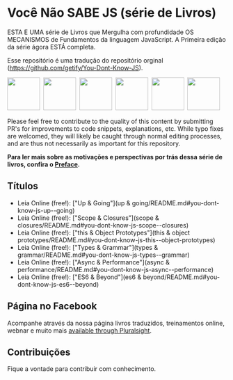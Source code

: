 # Você Não SABE JS (série de Livros)

ESTA E UMA série de Livros que Mergulha com profundidade OS MECANISMOS de Fundamentos da linguagem JavaScript. A Primeira edição da série ágora ESTÁ completa.

Esse repositório é uma tradução do repositório orginal (https://github.com/getify/You-Dont-Know-JS).

<a href="http://shop.oreilly.com/product/0636920039303.do"><img src="up %26 going/cover.jpg" width="75"></a>&nbsp;
<a href="http://shop.oreilly.com/product/0636920026327.do"><img src="scope %26 closures/cover.jpg" width="75"></a>&nbsp;
<a href="http://shop.oreilly.com/product/0636920033738.do"><img src="this %26 object prototypes/cover.jpg" width="75"></a>&nbsp;
<a href="http://shop.oreilly.com/product/0636920033745.do"><img src="types %26 grammar/cover.jpg" width="75"></a>&nbsp;
<a href="http://shop.oreilly.com/product/0636920033752.do"><img src="async %26 performance/cover.jpg" width="75"></a>&nbsp;
<a href="http://shop.oreilly.com/product/0636920033769.do"><img src="es6 %26 beyond/cover.jpg" width="75"></a>

Please feel free to contribute to the quality of this content by submitting PR's for improvements to code snippets, explanations, etc. While typo fixes are welcomed, they will likely be caught through normal editing processes, and are thus not necessarily as important for this repository.

**Para ler mais sobre as motivações e perspectivas por trás dessa série de livros, confira o [Preface](preface.md).**

## Títulos

* Leia Online (free!): ["Up & Going"](up & going/README.md#you-dont-know-js-up--going)
* Leia Online (free!): ["Scope & Closures"](scope & closures/README.md#you-dont-know-js-scope--closures)
* Leia Online (free!): ["this & Object Prototypes"](this & object prototypes/README.md#you-dont-know-js-this--object-prototypes)
* Leia Online (free!): ["Types & Grammar"](types & grammar/README.md#you-dont-know-js-types--grammar)
* Leia Online (free!): ["Async & Performance"](async & performance/README.md#you-dont-know-js-async--performance)
* Leia Online (free!): ["ES6 & Beyond"](es6 & beyond/README.md#you-dont-know-js-es6--beyond)


## Página no Facebook

Acompanhe através da nossa página livros traduzidos, treinamentos online, webnar e muito mais [available through Pluralsight](https://www.facebook.com/glauber.funez).

## Contribuições

Fique a vontade para contribuir com conhecimento.
